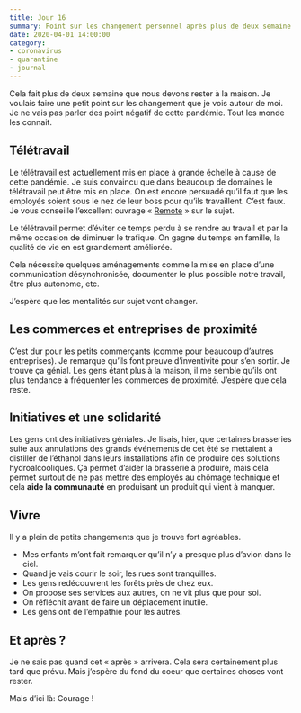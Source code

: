```yaml
---
title: Jour 16
summary: Point sur les changement personnel après plus de deux semaine à la maison
date: 2020-04-01 14:00:00
category:
- coronavirus
- quarantine
- journal
---
```


Cela fait plus de deux semaine que nous devons rester à la maison.
Je voulais faire une petit point sur les changement que je vois autour de moi. Je ne vais pas parler des point négatif de cette pandémie. Tout les monde les connait.

## Télétravail

Le télétravail est actuellement mis en place à grande échelle à cause de cette pandémie.
Je suis convaincu que dans beaucoup de domaines le télétravail peut être mis en place. On est encore persuadé qu’il faut que les employés soient sous le nez de leur boss pour qu’ils travaillent. C’est faux. Je vous conseille l’excellent ouvrage « [Remote](https://basecamp.com/books/remote) » sur le sujet.

Le télétravail permet d’éviter ce temps perdu à se rendre au travail et par la même occasion de diminuer le trafique. On gagne du temps en famille, la qualité de vie en est grandement améliorée.

Cela nécessite quelques aménagements comme la mise en place d’une communication désynchronisée, documenter le plus possible notre travail, être plus autonome, etc.

J’espère que les mentalités sur sujet vont changer.

## Les commerces et entreprises de proximité

C’est dur pour les petits commerçants (comme pour beaucoup d’autres entreprises). Je remarque qu’ils font preuve d’inventivité pour s’en sortir. Je trouve ça génial. Les gens étant plus à la maison, il me semble qu’ils ont plus tendance à fréquenter les commerces de proximité. J’espère que cela reste.

## Initiatives et une solidarité

Les gens ont des initiatives géniales. Je lisais, hier, que certaines brasseries suite aux annulations des grands événements de cet été se mettaient à distiller de l’éthanol dans leurs installations afin de produire des solutions hydroalcooliques. Ça permet d’aider la brasserie à produire, mais cela permet surtout de ne pas mettre des employés au chômage technique et cela **aide la communauté** en produisant un produit qui vient à manquer.

## Vivre

Il y a plein de petits changements que je trouve fort agréables.
- Mes enfants m’ont fait remarquer qu’il n’y a presque plus d’avion dans le ciel.
- Quand je vais courir le soir, les rues sont tranquilles.
- Les gens redécouvrent les forêts près de chez eux.
- On propose ses services aux autres, on ne vit plus que pour soi.
- On réfléchit avant de faire un déplacement inutile.
- Les gens ont de l’empathie pour les autres.

## Et après ?

Je ne sais pas quand cet « après » arrivera. Cela sera certainement plus tard que prévu. Mais j’espère du fond du coeur que certaines choses vont rester.

Mais d’ici là: Courage !
